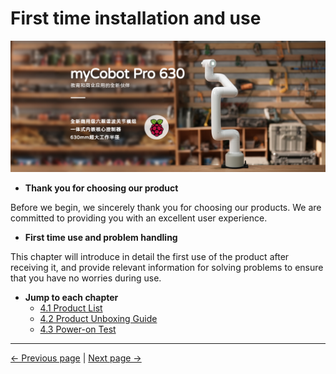 # First time installation and use
![630 Promotional Picture](../resources/4-FirstInstallAndUse/pro%20630%20cn.png)

- **Thank you for choosing our product**
  
Before we begin, we sincerely thank you for choosing our products. We are committed to providing you with an excellent user experience.

- **First time use and problem handling**

This chapter will introduce in detail the first use of the product after receiving it, and provide relevant information for solving problems to ensure that you have no worries during use.
- **Jump to each chapter**
    - [4.1 Product List](./4.1-ProductStandardList.md)
    - [4.2 Product Unboxing Guide](./4.2-ProductUnboxingGuide.md)
    - [4.3 Power-on Test](./4.3-Power-onTestGuide.md)


---
[← Previous page](../3-UserNotes/3.4-FAQsandSolutions/3.4.3-software.md) | [Next page →](./4.1-ProductStandardList.md)